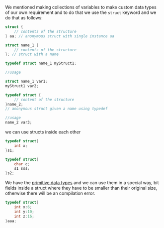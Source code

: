 We mentioned making collections of variables to make custom data types of our own requirement and to do that we use the `struct` keyword and we do that as follows:

```c
struct {
	// contents of the structure
} aa; // anonymous struct with single instance aa

struct name_1 {
	// contents of the structure
}; // struct with a name

typedef struct name_1 myStruct1;

//usage

struct name_1 var1;
myStruct1 var2;

typedef struct {
	// content of the structure
}name_2;
// anonymous struct given a name using typedef

//usage
name_2 var3;
```

we can use structs inside each other

```c
typedef struct{
	int x;
}s1;

typedef struct{
	char c;
	s1 sss;
}s2;
```

We have the [primitive data types](../Topics/index_variables.md) and we can use them in a special way, bit fields inside a struct where they have to be smaller than their original size, otherwise there will be an compilation error.

```c
typedef struct{
	int x:6;
	int y:10;
	int z:16;
}aaa;
```